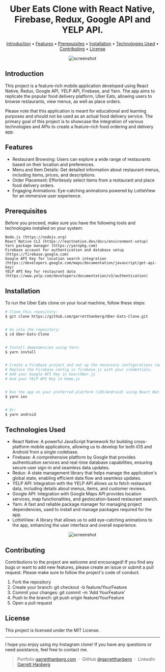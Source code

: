 <h1 align="center">
  Uber Eats Clone with React Native, Firebase, Redux, Google API and YELP API.
  <br>
</h1>

<p align="center">
  <a href="#introduction">Introduction</a> •
  <a href="#features">Features</a> •
  <a href="prerequisites">Prerequisites</a> •
  <a href="#installation">Installation</a> •
  <a href="#credits">Technologies Used</a> •
  <a href="#contributing">Contributing</a> •
  <a href="#license">License</a>
</p>

<p align="center">
  <img src="https://github.com/garretthanberg/Uber-Eats-Clone/assets/115447682/dbb0230c-c879-48d9-9926-8bd529850ad5" alt="screenshot">
</p>

## Introduction

This project is a feature-rich mobile application developed using React Native, Redux, Google API, YELP API, Firebase, and Yarn. The app aims to replicate the popular food delivery platform, Uber Eats, allowing users to browse restaurants, view menus, as well as place orders.

Please note that this application is meant for educational and learning purposes and should not be used as an actual food delivery service. The primary goal of this project is to showcase the integration of various technologies and APIs to create a feature-rich food ordering and delivery app.

## Features

* Restaurant Browsing: Users can explore a wide range of restaurants based on their location and preferences.
* Menu and Item Details: Get detailed information about restaurant menus, including items, prices, and descriptions.
* Order Placement: Effortlessly select items from a restaurant and place food delivery orders.
* Engaging Animations: Eye-catching animations powered by LottieView for an immersive user experience.

## Prerequisites

Before you proceed, make sure you have the following tools and technologies installed on your system:

    Node.js (https://nodejs.org)
    React Native CLI (https://reactnative.dev/docs/environment-setup)
    Yarn package manager (https://yarnpkg.com)
    Firebase account for authentication and database setup (https://firebase.google.com)
    Google API Key for location search integration (https://developers.google.com/maps/documentation/javascript/get-api-key)
    YELP API Key for restaurant data (https://www.yelp.com/developers/documentation/v3/authentication)

## Installation

To run the Uber Eats clone on your local machine, follow these steps:

```bash
# Clone this repository:
$ git clone https://github.com/garretthanberg/Uber-Eats-Clone.git


# Go into the repository:
$ cd Uber-Eats-Clone 


# Install dependencies using Yarn:
$ yarn install


# Create a Firebase project and set up the necessary configurations (authentication and Firestore).
# Replace the Firebase config in firebase.js with your credentials.
# Add your Google API Key in SearchBar.js
# And your YELP API Key in Home.js


# Run the app on your preferred platform (iOS/Android) using React Native CLI:
$ yarn ios


# Or:
$ yarn android
```

## Technologies Used

* React Native: A powerful JavaScript framework for building cross-platform mobile applications, allowing us to develop for both iOS and Android from a single codebase.
* Firebase: A comprehensive platform by Google that provides authentication services and real-time database capabilities, ensuring secure user sign-in and seamless data updates.
* Redux: A state management library that helps manage the application's global state, enabling efficient data flow and seamless updates.
* YELP API: Integration with the YELP API allows us to fetch restaurant data, including details about menus, items, and customer reviews.
* Google API: Integration with Google Maps API provides location services, map functionalities, and geolocation-based restaurant search.
* Yarn: A fast and reliable package manager for managing project dependencies, used to install and manage packages required for the app.
* LottieView: A library that allows us to add eye-catching animations to the app, enhancing the user interface and overall experience.

<p align="center">
  <img src="https://github.com/garretthanberg/Uber-Eats-Clone/assets/115447682/9be5267e-02e3-472b-8548-dae73e0eeaf2" alt="screenshot">
</p>

## Contributing

Contributions to the project are welcome and encouraged! If you find any bugs or want to add new features, please create an issue or submit a pull request. Please make sure to follow the project's code of conduct.

1. Fork the repository
2. Create your branch: git checkout -b feature/YourFeature
3. Commit your changes: git commit -m 'Add YourFeature'
4. Push to the branch: git push origin feature/YourFeature
5. Open a pull request

## License

This project is licensed under the MIT License.

---

I hope you enjoy using my Instagram clone! If you have any questions or need assistance, feel free to contact me.

> Portfolio [garretthanberg.com](https://www.garretthanberg.com) &nbsp;&middot;&nbsp;
> GitHub [@garretthanberg](https://github.com/garretthanberg) &nbsp;&middot;&nbsp;
> LinkedIn [Garrett Hanberg](https://www.linkedin.com/in/garrett-hanberg/) 
